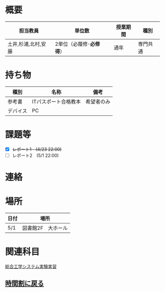 # 概要
| 担当教員        | 単位数              | 授業期間 | 種別   |
|-------------|------------------|------|------|
| 土井,杉浦,北村,安藤 | 2単位（必履修･**必修得**） | 通年   | 専門共通 |

# 持ち物
| 種別   | 名称          | 備考    |
|------|-------------|-------|
| 参考書  | ITパスポート合格教本 | 希望者のみ |
| デバイス | PC          |       |

# 課題等
- [x] ~~レポート1　(4/23 22:00)~~
- [ ] レポート2　(5/1 22:00)

# 連絡

# 場所
| 日付  | 場所         |
|-----|------------|
| 5/1 | 図書館2F　大ホール |

# 関連科目
[総合工学システム実験実習](総合工学システム実験実習.md)
## [時間割に戻る](../時間割.md)
